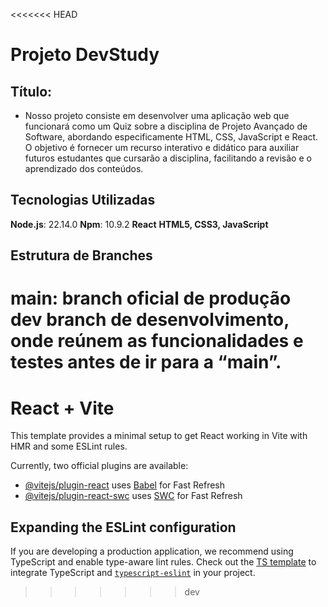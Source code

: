 <<<<<<< HEAD
# Projeto DevStudy

## Título:
* Nosso projeto consiste em desenvolver uma aplicação web que funcionará como um Quiz sobre a disciplina de Projeto Avançado de Software, abordando especificamente HTML, CSS, JavaScript e React. O objetivo é fornecer um recurso interativo e didático para auxiliar futuros estudantes que cursarão a disciplina, facilitando a revisão e o aprendizado dos conteúdos.

## Tecnologias Utilizadas

**Node.js**: 22.14.0
**Npm**: 10.9.2
**React**
**HTML5, CSS3, JavaScript**

## Estrutura de Branches

**main**: branch oficial de produção
**dev** branch de desenvolvimento, onde reúnem as funcionalidades e testes antes de ir para a “main”.
=======
# React + Vite

This template provides a minimal setup to get React working in Vite with HMR and some ESLint rules.

Currently, two official plugins are available:

- [@vitejs/plugin-react](https://github.com/vitejs/vite-plugin-react/blob/main/packages/plugin-react/README.md) uses [Babel](https://babeljs.io/) for Fast Refresh
- [@vitejs/plugin-react-swc](https://github.com/vitejs/vite-plugin-react-swc) uses [SWC](https://swc.rs/) for Fast Refresh

## Expanding the ESLint configuration

If you are developing a production application, we recommend using TypeScript and enable type-aware lint rules. Check out the [TS template](https://github.com/vitejs/vite/tree/main/packages/create-vite/template-react-ts) to integrate TypeScript and [`typescript-eslint`](https://typescript-eslint.io) in your project.
>>>>>>> dev
